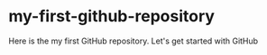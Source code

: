 # my-first-github-repository
Here is the my first GitHub repository. Let's get started with GitHub 

